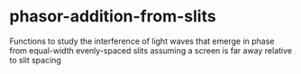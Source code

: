 # phasor-addition-from-slits
Functions to study the interference of light waves that emerge in phase from equal-width evenly-spaced slits assuming a screen is far away relative to slit spacing
